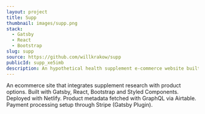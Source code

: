 ```yaml
---
layout: project
title: Supp
thumbnail: images/supp.png
stack:
  - Gatsby
  - React
  - Bootstrap
slug: supp
source: https://github.com/willkrakow/supp
publicId: supp_xe5imb
description: An hypothetical health supplement e-commerce website built with Gatsby, Stripe and Styled-Components.
---
```

An ecommerce site that integrates supplement research with product options. Built with Gatsby, React, Bootstrap and Styled Components. Deployed with Netlify. Product metadata fetched with GraphQL via Airtable. Payment processing setup through Stripe (Gatsby Plugin).